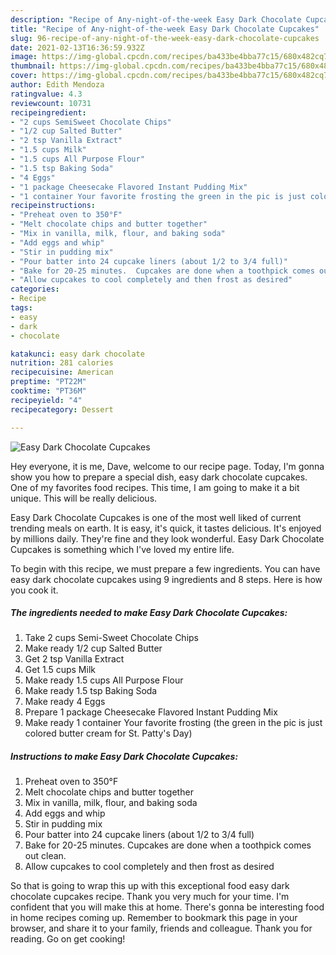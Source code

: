 ```yaml
---
description: "Recipe of Any-night-of-the-week Easy Dark Chocolate Cupcakes"
title: "Recipe of Any-night-of-the-week Easy Dark Chocolate Cupcakes"
slug: 96-recipe-of-any-night-of-the-week-easy-dark-chocolate-cupcakes
date: 2021-02-13T16:36:59.932Z
image: https://img-global.cpcdn.com/recipes/ba433be4bba77c15/680x482cq70/easy-dark-chocolate-cupcakes-recipe-main-photo.jpg
thumbnail: https://img-global.cpcdn.com/recipes/ba433be4bba77c15/680x482cq70/easy-dark-chocolate-cupcakes-recipe-main-photo.jpg
cover: https://img-global.cpcdn.com/recipes/ba433be4bba77c15/680x482cq70/easy-dark-chocolate-cupcakes-recipe-main-photo.jpg
author: Edith Mendoza
ratingvalue: 4.3
reviewcount: 10731
recipeingredient:
- "2 cups SemiSweet Chocolate Chips"
- "1/2 cup Salted Butter"
- "2 tsp Vanilla Extract"
- "1.5 cups Milk"
- "1.5 cups All Purpose Flour"
- "1.5 tsp Baking Soda"
- "4 Eggs"
- "1 package Cheesecake Flavored Instant Pudding Mix"
- "1 container Your favorite frosting the green in the pic is just colored butter cream for St Pattys Day"
recipeinstructions:
- "Preheat oven to 350°F"
- "Melt chocolate chips and butter together"
- "Mix in vanilla, milk, flour, and baking soda"
- "Add eggs and whip"
- "Stir in pudding mix"
- "Pour batter into 24 cupcake liners (about 1/2 to 3/4 full)"
- "Bake for 20-25 minutes.  Cupcakes are done when a toothpick comes out clean."
- "Allow cupcakes to cool completely and then frost as desired"
categories:
- Recipe
tags:
- easy
- dark
- chocolate

katakunci: easy dark chocolate 
nutrition: 281 calories
recipecuisine: American
preptime: "PT22M"
cooktime: "PT36M"
recipeyield: "4"
recipecategory: Dessert

---
```



![Easy Dark Chocolate Cupcakes](https://img-global.cpcdn.com/recipes/ba433be4bba77c15/680x482cq70/easy-dark-chocolate-cupcakes-recipe-main-photo.jpg)

Hey everyone, it is me, Dave, welcome to our recipe page. Today, I'm gonna show you how to prepare a special dish, easy dark chocolate cupcakes. One of my favorites food recipes. This time, I am going to make it a bit unique. This will be really delicious.



Easy Dark Chocolate Cupcakes is one of the most well liked of current trending meals on earth. It is easy, it's quick, it tastes delicious. It's enjoyed by millions daily. They're fine and they look wonderful. Easy Dark Chocolate Cupcakes is something which I've loved my entire life.


To begin with this recipe, we must prepare a few ingredients. You can have easy dark chocolate cupcakes using 9 ingredients and 8 steps. Here is how you cook it.

<!--inarticleads1-->

##### The ingredients needed to make Easy Dark Chocolate Cupcakes:

1. Take 2 cups Semi-Sweet Chocolate Chips
1. Make ready 1/2 cup Salted Butter
1. Get 2 tsp Vanilla Extract
1. Get 1.5 cups Milk
1. Make ready 1.5 cups All Purpose Flour
1. Make ready 1.5 tsp Baking Soda
1. Make ready 4 Eggs
1. Prepare 1 package Cheesecake Flavored Instant Pudding Mix
1. Make ready 1 container Your favorite frosting (the green in the pic is just colored butter cream for St. Patty&#39;s Day)




<!--inarticleads2-->

##### Instructions to make Easy Dark Chocolate Cupcakes:

1. Preheat oven to 350°F
1. Melt chocolate chips and butter together
1. Mix in vanilla, milk, flour, and baking soda
1. Add eggs and whip
1. Stir in pudding mix
1. Pour batter into 24 cupcake liners (about 1/2 to 3/4 full)
1. Bake for 20-25 minutes.  Cupcakes are done when a toothpick comes out clean.
1. Allow cupcakes to cool completely and then frost as desired




So that is going to wrap this up with this exceptional food easy dark chocolate cupcakes recipe. Thank you very much for your time. I'm confident that you will make this at home. There's gonna be interesting food in home recipes coming up. Remember to bookmark this page in your browser, and share it to your family, friends and colleague. Thank you for reading. Go on get cooking!
